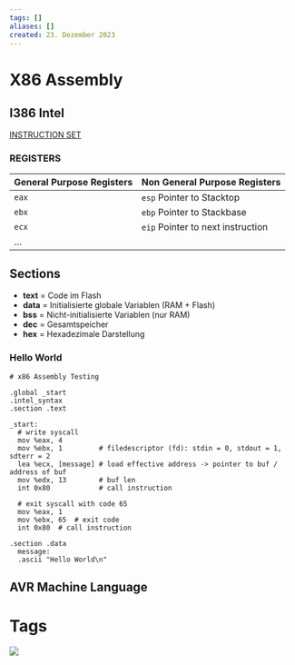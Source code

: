 ```yaml
---
tags: []
aliases: []
created: 23. Dezember 2023
---
```


# X86 Assembly

## I386 Intel

[INSTRUCTION SET](https://chromium.googlesource.com/chromiumos/docs/+/master/constants/syscalls.md#x86-32_bit)

### REGISTERS

| General Purpose Registers | Non General Purpose Registers     |
| ------------------------- | --------------------------------- |
| `eax`                     | `esp` Pointer to Stacktop         |
| `ebx`                     | `ebp` Pointer to Stackbase        |
| `ecx`                     | `eip` Pointer to next instruction | 
| …                       |                                   |

## Sections

- **text** = Code im Flash
- **data** = Initialisierte globale Variablen (RAM + Flash)
- **bss** = Nicht-initialisierte Variablen (nur RAM)
- **dec** = Gesamtspeicher
- **hex** = Hexadezimale Darstellung

### Hello World

```assembly
# x86 Assembly Testing

.global _start
.intel_syntax
.section .text  

_start:
  # write syscall
  mov %eax, 4
  mov %ebx, 1         # filedescriptor (fd): stdin = 0, stdout = 1, sdterr = 2
  lea %ecx, [message] # load effective address -> pointer to buf / address of buf
  mov %edx, 13        # buf len
  int 0x80            # call instruction

  # exit syscall with code 65
  mov %eax, 1
  mov %ebx, 65  # exit code
  int 0x80  # call instruction

.section .data
  message:
  .ascii "Hello World\n"
```

## AVR Machine Language

# Tags

![](https://www.youtube.com/watch?v=L1ung0wil9Y)